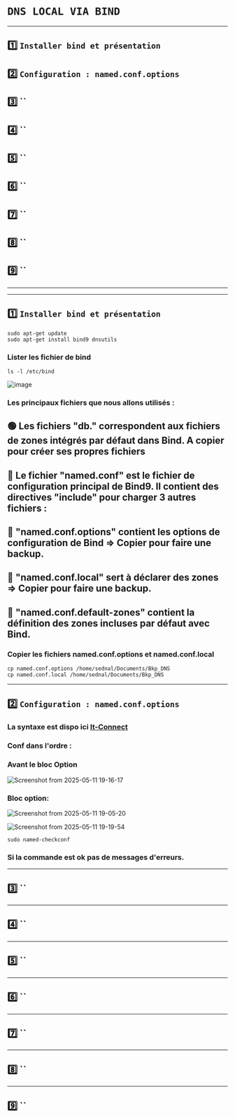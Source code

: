 
# `DNS LOCAL VIA BIND`

---

## 1️⃣ `Installer bind et présentation`
## 2️⃣ `Configuration : named.conf.options`
## 3️⃣ ``
## 4️⃣ ``
## 5️⃣ ``
## 6️⃣ ``
## 7️⃣ ``
## 8️⃣ ``
## 9️⃣ ``



---
---

## 1️⃣ `Installer bind et présentation`

    sudo apt-get update
    sudo apt-get install bind9 dnsutils

### Lister les fichier de bind 
    ls -l /etc/bind

![image](https://github.com/user-attachments/assets/9152d40c-d710-4e85-8872-47957c508322)

### Les principaux fichiers que nous allons utilisés :

## 🟢  Les fichiers "db.<nom>" correspondent aux fichiers de zones intégrés par défaut dans Bind. A copier pour créer ses propres fichiers

## 🔵 Le fichier "named.conf" est le fichier de configuration principal de Bind9. Il contient des directives "include" pour charger 3 autres fichiers :

## 🔴 "named.conf.options" contient les options de configuration de Bind => Copier pour faire une backup.
## 🔴 "named.conf.local" sert à déclarer des zones => Copier pour faire une backup.
## 🔴 "named.conf.default-zones" contient la définition des zones incluses par défaut avec Bind.

### Copier les fichiers named.conf.options et named.conf.local

    cp named.conf.options /home/sednal/Documents/Bkp_DNS 
    cp named.conf.local /home/sednal/Documents/Bkp_DNS 
---

## 2️⃣ `Configuration : named.conf.options`

### La syntaxe est dispo ici [It-Connect](https://www.it-connect.fr/dns-avec-bind-9/)
### Conf dans l'ordre : 

### Avant le bloc Option
![Screenshot from 2025-05-11 19-16-17](https://github.com/user-attachments/assets/1a770200-9cd9-4ce5-8cc2-86f35f65d2ad)

### Bloc option:
![Screenshot from 2025-05-11 19-05-20](https://github.com/user-attachments/assets/5b4c59ad-370d-4646-8753-9929443e8ed5)

![Screenshot from 2025-05-11 19-19-54](https://github.com/user-attachments/assets/392587b9-6b34-4bdd-b1d4-a66ffe4a09e2)

    sudo named-checkconf

### Si la commande est ok pas de messages d'erreurs.


---

## 3️⃣ ``

---

## 4️⃣ ``

---

## 5️⃣ ``

---

## 6️⃣ ``

---

## 7️⃣ ``

---

## 8️⃣ ``

---

## 9️⃣ ``
